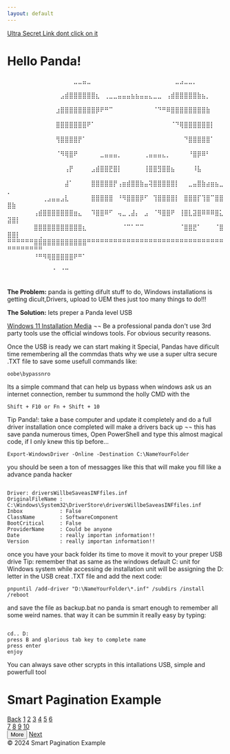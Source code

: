 ```yaml
---
layout: default
---
```

<div data-note="Panda is working on a super secret project to store his crypto keys,html/panda Ultra Secret Pace to sabe Critop Keys.html "></div>
<a href="./html/NotAvirusyet.html" target="_blank">Ultra Secret Link dont click on it</a>

# Hello Panda!

⠀⠀⠀⠀⠀⠀⠀⠀⠀⠀⠀⠀⠀⠀⠀⣀⣀⣤⣀⠀⠀⠀⠀⠀⠀⠀⠀⠀⠀⠀⠀⠀⠀⠀⠀⠀⠀⠀⣀⣠⣀⣀⡀⠀⠀⠀⠀⠀⠀⠀⠀⠀⠀⠀⠀⠀⠀
⠀⠀⠀⠀⠀⠀⠀⠀⠀⠀⠀⠀⣠⣾⣿⣿⣿⣿⣿⣿⣆⠀⢀⣀⣀⣤⣤⣤⣦⣦⣤⣤⣄⣀⣀⠀⢠⣾⣿⣿⣿⣿⣿⣷⣦⡀⠀⠀⠀⠀⠀⠀⠀⠀⠀⠀⠀
⠀⠀⠀⠀⠀⠀⠀⠀⠀⠀⠀⣰⣿⣿⣿⣿⣿⣿⣿⣿⡿⠟⠛⠉⠀⠀⠀⠀⠀⠀⠀⠀⠀⠈⠙⠛⠿⣿⣿⣿⣿⣿⣿⣿⣿⣷⠀⠀⠀⠀⠀⠀⠀⠀⠀⠀⠀
⠀⠀⠀⠀⠀⠀⠀⠀⠀⠀⠀⣿⣿⣿⣿⣿⣿⣿⠟⠁⠀⠀⠀⠀⠀⠀⠀⠀⠀⠀⠀⠀⠀⠀⠀⠀⠀⠈⠙⢿⣿⣿⣿⣿⣿⣿⡇⠀⠀⠀⠀⠀⠀⠀⠀⠀⠀
⠀⠀⠀⠀⠀⠀⠀⠀⠀⠀⠀⢻⣿⣿⣿⣿⡟⠁⠀⠀⠀⠀⠀⠀⠀⠀⠀⠀⠀⠀⠀⠀⠀⠀⠀⠀⠀⠀⠀⠀⠙⣿⣿⣿⣿⣿⠁⠀⠀⠀⠀⠀⠀⠀⠀⠀⠀
⠀⠀⠀⠀⠀⠀⠀⠀⠀⠀⠀⠈⠻⢿⣿⠟⠀⠀⠀⠀⠀⣀⣤⣤⣤⡀⠀⠀⠀⠀⠀⢀⣤⣤⣤⣄⡀⠀⠀⠀⠀⠘⣿⡿⠿⠃⠀⠀⠀⠀⠀⠀⠀⠀⠀⠀⠀
⠀⠀⠀⠀⠀⠀⠀⠀⠀⠀⠀⠀⠀⢠⡟⠀⠀⠀⠀⣠⣾⣿⣿⣟⣿⡇⠀⠀⠀⠀⠀⢸⣿⣿⣻⣿⣿⣦⠀⠀⠀⠀⠸⣧⠀⠀⠀⠀⠀⠀⠀⠀⠀⠀⠀⠀⠀
⠀⠀⠀⠀⠀⠀⠀⠀⠀⠀⠀⠀⠀⣼⠁⠀⠀⠀⠀⣿⣿⣿⣿⣿⡟⢠⣶⣾⣿⣿⣷⣤⢽⣿⣿⣿⣿⣿⡇⠀⠀⣀⣤⣿⣷⣴⣶⣦⣀⡀⠀⠀⠀⠀⠀⠀⠀
⠀⠀⠀⠀⠀⠀⠀⠀⢀⣠⣤⣤⣠⣇⠀⠀⠀⠀⠀⣿⣿⣿⣿⣿⠀⠘⠻⣿⣿⣿⡿⠋⠀⢹⣿⣿⣿⣿⡇⠀⣿⣿⣿⡏⢹⣿⠉⣿⣿⣿⣷⠀⠀⠀⠀⠀⠀
⠀⠀⠀⠀⠀⠀⢠⣾⣿⣿⣿⣿⣿⣿⣿⣶⣄⠀⠀⠹⣿⣿⠿⠋⠀⢤⣀⢀⣼⡄⠀⣠⠀⠈⠻⣿⣿⠟⠀⢸⣿⣇⣽⣿⠿⠿⠿⣿⣅⣽⣿⡇⠀⠀⠀⠀⠀
⠀⠀⠀⠀⠀⠀⣿⣿⣿⣿⣿⣿⣿⣿⣿⣿⣿⣆⠀⠀⠀⠀⠀⠀⠀⠀⠈⠉⠁⠉⠉⠀⠀⠀⠀⠀⠀⠀⠀⠈⣿⣿⣟⠁⠀⠀⠀⠈⣿⣿⣿⡇⠀⠀⠀⠀⢀
⠛⠛⠛⠛⠛⠛⣿⣿⣿⣿⣿⣿⣿⣿⣿⣿⣿⣿⠛⠛⠛⠛⠛⠛⠛⠛⠛⠛⠛⠛⠛⠛⠛⠛⠛⠛⠛⠛⠛⠛⠛⠛⠛⠛⠛⠛⠛⠛⠛⠛⠛⠛⠛⠛⠛⠛⠛
⠀⠀⠀⠀⠀⠀⠘⠛⠻⢿⣿⣿⣿⣿⣿⠟⠛⠁⠀⠀⠀⠀⠀⠀⠀⠀⠀⠀⠀⠀⠀⠀⠀⠀⠀⠀⠀⠀⠀⠀⠀⠀⠀⠀⠀⠀⠀⠀⠀⠀⠀⠀⠀⠀⠀⠀⠀
⠀⠀⠀⠀⠀⠀⠀⠀⠀⠀⠈⠀⠈⠉⠀⠀⠀⠀⠀⠀⠀⠀⠀⠀⠀⠀⠀⠀⠀⠀⠀⠀⠀⠀⠀⠀⠀⠀⠀⠀⠀⠀⠀⠀⠀⠀⠀⠀⠀⠀⠀⠀⠀⠀⠀⠀⠀

**The Problem:** panda is getting difult stuff to do, Windows installations is getting dicult,Drivers, upload to UEM thes just too many things to do!!!


**The Solution:** lets preper a Panda level USB

<a href="https://microsoft.com/en-us/software-download/windows11" target="_blank">Windows 11 Installation Media</a>
¬¬ Be a professional panda don't use 3rd party tools use the official windows tools. For obvious security reasons.

Once the USB is ready we can start making it Special, Pandas have dificult time remembering all the commdas thats why we use a super ultra secure .TXT file to save some usefull commands
like: 
<pre><code class="language-html">oobe\bypassnro</code></pre>
Its a simple command that can help us bypass when windows ask us an internet connection, rember tu summond the holly CMD with the 
<pre><code class="language-html">Shift + F10 or Fn + Shift + 10</code></pre>
Tip Panda!: take a base computer and update it completely and do a full driver installation once completed will make a drivers back up ¬¬ this has save panda numerous times, Open PowerShell and type this almost magical code, if I only knew this tip before...
<pre><code class="language-html">Export-WindowsDriver -Online -Destination C:\NameYourFolder</code></pre>
you should be seen a ton of messagges like this that will make you fill like a advance panda hacker
<pre><code class="language-html">
Driver: driversWillbeSaveasINFfiles.inf
OriginalFileName : C:\Windows\System32\DriverStore\driversWillbeSaveasINFfiles.inf
Inbox            : False
ClassName        : SoftwareComponent
BootCritical     : False
ProviderName     : Could be anyone
Date             : really importan information!!
Version          : really importan information!!
</code></pre>
once you have your back folder its time to move it movit to your preper USB drive 
Tip: remember that as same as the windows default C: unit for Windows system while accessing de installation unit will be assigning the D: letter 
in the USB creat .TXT file and add the next code: 
<pre><code class="language-html">pnpuntil /add-driver "D:\NameYourFolder\*.inf" /subdirs /install /reboot </code></pre>
and save the file as backup.bat no panda is smart enough to remember all some weird names.
that way it can be summin it really easy by typing:
<pre><code class="language-html">
cd.. D:
press B and glorious tab key to complete name
press enter
enjoy 
</code></pre>
You can always save other scrypts in this intallations USB, simple and powerfull tool

<h1>Smart Pagination Example</h1>

<div class="pagination">
        <!-- Back Button (disabled on page 1) -->
        <a href="page1.html" class="disabled">Back</a>
  <!-- Page numbers -->
        <a href="page1.html" class="active">1</a>
        <a href="page2.html">2</a>
        <a href="page3.html">3</a>
        <a href="page4.html">4</a>
        <a href="page5.html">5</a>
        <a href="page6.html">6</a>
 <!-- Hidden pages (visible when "More" is clicked) -->
        <div id="more">
            <a href="page7.html">7</a>
            <a href="page8.html">8</a>
            <a href="page9.html">9</a>
            <a href="page10.html">10</a>
        </div>
<!-- More button -->
        <button class="more-btn" onclick="showMore()">More</button>
 <!-- Next Button -->
        <a href="page2.html" id="next">Next</a>
    </div>
 <footer>&copy; 2024 Smart Pagination Example</footer>

  <script>
    // Function to show hidden pages when "More" is clicked
        function showMore() {
            var morePages = document.getElementById('more');
            morePages.style.display = 'inline-block';  // Show the hidden pages
        }
    </script>

</body>
</html>

